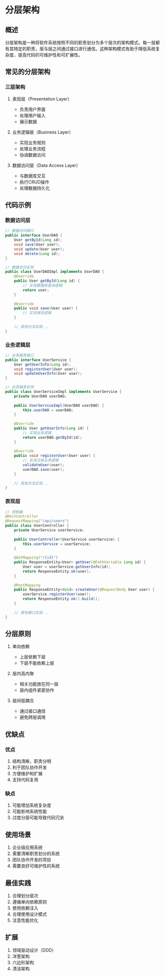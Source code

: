 # 分层架构

## 概述

分层架构是一种将软件系统按照不同的职责划分为多个层次的架构模式。每一层都有其特定的职责，层与层之间通过接口进行通信。这种架构模式有助于降低系统复杂度，提高代码的可维护性和可扩展性。

## 常见的分层架构

### 三层架构

1. 表现层（Presentation Layer）
   - 负责用户界面
   - 处理用户输入
   - 展示数据

2. 业务逻辑层（Business Layer）
   - 实现业务规则
   - 处理业务流程
   - 协调数据访问

3. 数据访问层（Data Access Layer）
   - 与数据库交互
   - 执行CRUD操作
   - 处理数据持久化

## 代码示例

### 数据访问层

```java
// 数据访问接口
public interface UserDAO {
    User getById(Long id);
    void save(User user);
    void update(User user);
    void delete(Long id);
}

// 数据访问实现
public class UserDAOImpl implements UserDAO {
    @Override
    public User getById(Long id) {
        // 实现数据库查询逻辑
        return user;
    }
    
    @Override
    public void save(User user) {
        // 实现保存逻辑
    }
    
    // 其他方法实现...
}
```

### 业务逻辑层

```java
// 业务服务接口
public interface UserService {
    User getUserInfo(Long id);
    void registerUser(User user);
    void updateUserInfo(User user);
}

// 业务服务实现
public class UserServiceImpl implements UserService {
    private UserDAO userDAO;
    
    public UserServiceImpl(UserDAO userDAO) {
        this.userDAO = userDAO;
    }
    
    @Override
    public User getUserInfo(Long id) {
        // 实现业务逻辑
        return userDAO.getById(id);
    }
    
    @Override
    public void registerUser(User user) {
        // 实现注册业务逻辑
        validateUser(user);
        userDAO.save(user);
    }
    
    // 其他方法实现...
}
```

### 表现层

```java
// 控制器
@RestController
@RequestMapping("/api/users")
public class UserController {
    private UserService userService;
    
    public UserController(UserService userService) {
        this.userService = userService;
    }
    
    @GetMapping("/{id}")
    public ResponseEntity<User> getUser(@PathVariable Long id) {
        User user = userService.getUserInfo(id);
        return ResponseEntity.ok(user);
    }
    
    @PostMapping
    public ResponseEntity<Void> createUser(@RequestBody User user) {
        userService.registerUser(user);
        return ResponseEntity.ok().build();
    }
    
    // 其他接口实现...
}
```

## 分层原则

1. 单向依赖
   - 上层依赖下层
   - 下层不能依赖上层

2. 层内高内聚
   - 相关功能放在同一层
   - 层内组件紧密协作

3. 层间低耦合
   - 通过接口通信
   - 避免跨层调用

## 优缺点

### 优点

1. 结构清晰，职责分明
2. 利于团队协作开发
3. 方便维护和扩展
4. 支持代码复用

### 缺点

1. 可能增加系统复杂度
2. 可能影响系统性能
3. 过度分层可能导致代码冗余

## 使用场景

1. 企业级应用系统
2. 需要清晰职责划分的系统
3. 团队协作开发的项目
4. 需要良好可维护性的系统

## 最佳实践

1. 合理划分层次
2. 遵循单向依赖原则
3. 使用依赖注入
4. 合理使用设计模式
5. 注意性能优化

## 扩展

1. 领域驱动设计（DDD）
2. 洋葱架构
3. 六边形架构
4. 清洁架构